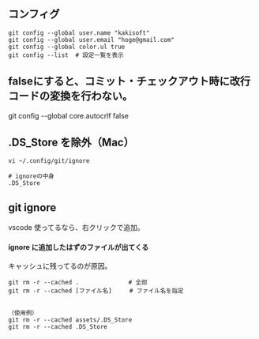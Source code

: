 ## コンフィグ
```
git config --global user.name "kakisoft"
git config --global user.email "hoge@gmail.com"
git config --global color.ul true
git config --list  # 設定一覧を表示 

```

## falseにすると、コミット・チェックアウト時に改行コードの変換を行わない。
git config --global core.autocrlf false


## .DS_Store を除外（Mac）
```
vi ~/.config/git/ignore

# ignoreの中身
.DS_Store
```

## git ignore
vscode 使ってるなら、右クリックで追加。  

#### ignore に追加したはずのファイルが出てくる
キャッシュに残ってるのが原因。
```
git rm -r --cached .              # 全部
git rm -r --cached [ファイル名]     # ファイル名を指定


（使用例）
git rm -r --cached assets/.DS_Store
git rm -r --cached .DS_Store
```


